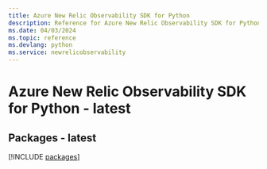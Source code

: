 ```yaml
---
title: Azure New Relic Observability SDK for Python
description: Reference for Azure New Relic Observability SDK for Python
ms.date: 04/03/2024
ms.topic: reference
ms.devlang: python
ms.service: newrelicobservability
---
```

# Azure New Relic Observability SDK for Python - latest
## Packages - latest
[!INCLUDE [packages](new-relic-observability-index.md)]